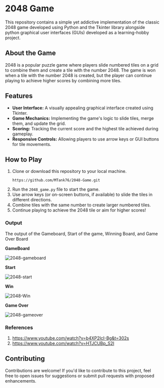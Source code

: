 # 2048 Game 

This repository contains a simple yet addictive implementation of the classic 2048 game developed using Python and the Tkinter library alongside python graphical user interfaces (GUIs) developed as a learning-hobby project.

## About the Game

2048 is a popular puzzle game where players slide numbered tiles on a grid to combine them and create a tile with the number 2048. The game is won when a tile with the number 2048 is created, but the player can continue playing to achieve higher scores by combining more tiles.

## Features

- **User Interface:** A visually appealing graphical interface created using Tkinter.
- **Game Mechanics:** Implementing the game's logic to slide tiles, merge them, and update the grid.
- **Scoring:** Tracking the current score and the highest tile achieved during gameplay.
- **Responsive Controls:** Allowing players to use arrow keys or GUI buttons for tile movements.

## How to Play

1. Clone or download this repository to your local machine.
   ```
   https://github.com/MTank76/2048-Game.git
   ```
3. Run the `2048_game.py` file to start the game.
4. Use arrow keys (or on-screen buttons, if available) to slide the tiles in different directions.
5. Combine tiles with the same number to create larger numbered tiles.
6. Continue playing to achieve the 2048 tile or aim for higher scores!

### Output
The output of the Gameboard, Start of the game, Winning Board, and Game Over Board

**GameBoard**

![2048-gameboard](https://github.com/MTank76/2048-Game/assets/90818234/30c881a0-d912-4b91-b048-d13b91257fd6)

**Start**

![2048-start](https://github.com/MTank76/2048-Game/assets/90818234/1398fdaa-691f-44f9-a6d7-4a4b3d8f0282)

**Win**

![2048-Win](https://github.com/MTank76/2048-Game/assets/90818234/43a309d6-7bf1-4c6b-a4b5-baf96ce2bfcc)

**Game Over**

![2048-gameover](https://github.com/MTank76/2048-Game/assets/90818234/db14abdd-8fb7-4db6-8631-2286ee6bf7db)

### References
1. https://www.youtube.com/watch?v=b4XP2IcI-Bg&t=302s
2. https://www.youtube.com/watch?v=HTJCUBp_S2I

## Contributing

Contributions are welcome! If you'd like to contribute to this project, feel free to open issues for suggestions or submit pull requests with proposed enhancements.
